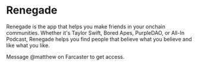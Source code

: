 # Renegade

Renegade is the app that helps you make friends in your onchain communities. Whether it's Taylor Swift, Bored Apes, PurpleDAO, or All-In Podcast, Renegade helps you find people that believe what you believe and like what you like.

Message @matthew on Farcaster to get access.
